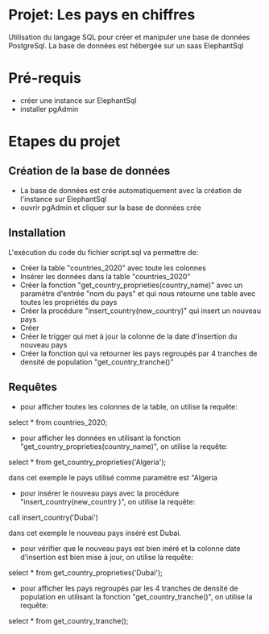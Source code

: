 # Projet: Les pays en chiffres
Utilisation du langage SQL pour créer et manipuler une base de données PostgreSql.
La base de données est hébergée sur un saas ElephantSql


# Pré-requis
* créer une instance sur ElephantSql
* installer pgAdmin

# Etapes du projet

## Création de la base de données                                                                        
* La base de données est crée automatiquement avec la création de l'instance sur ElephantSql  
* ouvrir pgAdmin et cliquer sur la base de données crée

## Installation
L'exécution du code du fichier script.sql va permettre de:
*  Créer la table "countries_2020" avec toute les colonnes
* Insérer les données dans la table "countries_2020"
* Créer la fonction "get_country_proprieties(country_name)" avec un paramètre d'entrée "nom du pays" et qui nous retourne une table avec toutes les propriétés du pays
* Créer la procédure "insert_country(new_country)" qui insert un nouveau pays
* Créer 
* Créer le trigger qui met à jour la colonne de la date d'insertion du nouveau pays
* Créer la fonction qui va retourner les pays regroupés par 4 tranches de densité de population "get_country_tranche()"

## Requêtes

* pour afficher toutes les colonnes de la table, on utilise la requête:

select * from countries_2020;

* pour afficher les données en utilisant  la fonction  "get_country_proprieties(country_name)", on utilise la requête:

select * from get_country_proprieties('Algeria');      

dans cet exemple le pays utilisé comme paramètre est  "Algeria

* pour insérer le nouveau pays avec la procédure  "insert_country(new_country )", on utilise la requête:

call insert_country('Dubai')

dans cet exemple le nouveau pays inséré est Dubai.

* pour vérifier que le nouveau pays est bien inéré et la colonne date d'insertion est bien mise à jour, on utilise la requête:

select * from get_country_proprieties('Dubai');  

* pour afficher les pays regroupés par les 4 tranches de densité de population en utilisant la fonction "get_country_tranche()", on utilise la requête:

select * from get_country_tranche();
